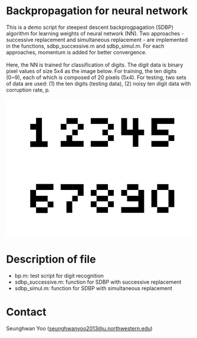 # Backpropagation for neural network
This is a demo script for steepest descent backprogpagation (SDBP) algorithm for learning weights of neural network (NN). Two approaches - successive replacement and simultaneous replacement - are implemented in the functions, sdbp_successive.m and sdbp_simul.m. For each approaches, momentum is added for better convergence. </br></br>
Here, the NN is trained for classification of digits. The digit data is binary pixel values of size 5x4 as the image below. For training, the ten digits (0~9), each of which is composed of 20 pixels (5x4). For testing, two sets of data are used: (1) the ten digits (testing data), (2) noisy ten digit data with corruption rate, p.

![alt tag](https://github.com/seunghwanyoo/backprogagation_nn/blob/master/digits.jpg)

# Description of file
- bp.m: test script for digit recognition
- sdbp_successive.m: function for SDBP with successive replacement
- sdbp_simul.m: function for SDBP with simultaneous replacement

# Contact 
Seunghwan Yoo (seunghwanyoo2013@u.northwestern.edu)
